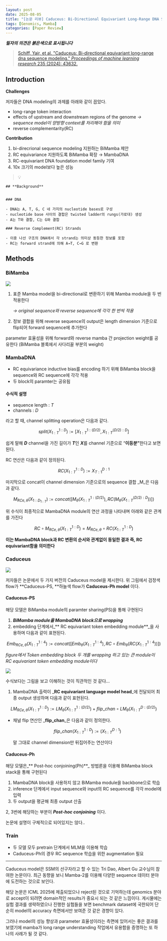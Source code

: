 ```yaml
---
layout: post
date: 2025-08-05
title: "[논문 리뷰] Caduceus: Bi-Directional Equivariant Long-Range DNA Sequence Modeling"
tags: [Genomics, Mamba]
categories: [Paper Review]
---
```


<span class="notion-red">_**필자의 의견은 붉은색으로 표시됩니다**_</span>


> [Schiff, Yair, et al. "Caduceus: Bi-directional equivariant long-range dna sequence modeling." ](https://pmc.ncbi.nlm.nih.gov/articles/PMC12189541/)[_Proceedings of machine learning research_](https://pmc.ncbi.nlm.nih.gov/articles/PMC12189541/)[ 235 (2024): 43632.](https://pmc.ncbi.nlm.nih.gov/articles/PMC12189541/)



## Introduction


**Challenges**


저자들은 DNA modeling의 과제를 아래와 같이 꼽았다.

- long-range token interaction
- effects of upstream and downstream regions of the genome 
_→ sequence model이 양방향 context를 처리해야 함을 의미_
- reverse complementarity(RC)

**Contribution**

1. bi-direcrional sequence modeling 지원하는 BiMamba 제안
1. RC equivariance 지원하도록 BiMamba 확장 → MambaDNA
1. RC-equivariant DNA foundation model family 기여
1. 10x 크기의 model보다 높은 성능

> 💡 


	## **Background**


	### DNA

	- DNA는 A, T, G, C 네 가지의 nucleotide bases로 구성
	- nucleotide base 사이의 결합은 twisted ladder의 rungs(가로대) 생성
	- A는 T와 결합, C는 G와 결합

	### Reverse Complement(RC) Strands

	- 이중 나선 구조의 DNA에서 각 strand는 의미상 동등한 정보를 포함
	- RC는 forward strand에 의해 A→T, C→G 로 변환


## Methods



### BiMamba


![](https://prod-files-secure.s3.us-west-2.amazonaws.com/542b861c-36a8-4051-84e5-8804b6728dba/2c247d59-7815-4980-99f0-8f0d21f445a7/image.png?X-Amz-Algorithm=AWS4-HMAC-SHA256&X-Amz-Content-Sha256=UNSIGNED-PAYLOAD&X-Amz-Credential=ASIAZI2LB466X2OG5JBS%2F20250925%2Fus-west-2%2Fs3%2Faws4_request&X-Amz-Date=20250925T040113Z&X-Amz-Expires=3600&X-Amz-Security-Token=IQoJb3JpZ2luX2VjEN%2F%2F%2F%2F%2F%2F%2F%2F%2F%2F%2FwEaCXVzLXdlc3QtMiJIMEYCIQDMD8U6sJIjkpASaLj0QfWGB6GKEEjs21htr07HJ9ZS%2FwIhAL80KxwrlLUISi2DZXh3Tox9ZAbVx4x77QuGPlXHZd4WKv8DCGgQABoMNjM3NDIzMTgzODA1Igw1bt5IrcZFQNtXPZMq3AM4xGNelUKCU%2FMY55VOvLHBckDBFZz44ejEBgFIFgteSq%2B6uXxBYLV3gA4lh4pkW4YzsfAQ77iqmIj%2FKaKuy2PdLc4wy6urwlDtZVUO5ULd617%2FlXxly9GHcHFv7Eh5sgm3mopkNulHULFG%2BhsGdIUHkuEDfNbNJ45Zm58k1LAy083cYe8wo8s5Xma%2BhEBKXpxJ0vsrSv2CgbdShv9XXL6hW2n%2FtfzWo2WMgLzPqPYaIhqiLnIeQ24f32E7Ghet0tdVbkmj0zQnRfDHLky1Cm4%2FxvuC%2Fs1aYCtydmJXekYaLObVU%2B883MOVSKC0crQsSzKPoYdbO3CLfHRZzwNoRbKjIRbZnZkwQRW%2BbJPzCjarejUDl0mUZnzv5m0tPEPA9YC4XH%2FJqu81HIPeO2swi2W0LJqFqyanYNDKkUIsVMbI5bKvKtCbEgcaGkEwKaDih62oL2reVj4ojuJCHEAd3ti5WGsyg2y3aGlwKn1bCgAzZw619%2BdrdbRmcySNUliBPkz6o71ZdUTG0wS3BAsIhFYh%2Bj%2BzmuBvCZVvMHMg2qJrZJTsI1Cux09F7O%2FmykDx8sIGdiaFR4sRsiP7u0VWk2G2qlKkBLafRUaISsVURdlWyKO7v9rFMCxSI36DJzCK59HGBjqkAQ%2F0gjIz9beotHiskVZXj1IDK4b8cH9jWUgkc8mwdJhNEFwZhHpAbYqeh2lr%2FCil8rWLYEIkB69G45J8%2FQMzLpZlfyXEFG6dp%2BJoGwtHxpOaFy3vRj5iJliDYo39RYL6zjrYzLdun3zp0Cq1a7O8GFFc7GLupV5rp8gR1377DtWdv5L6fHmSOp0QaRwrXzl2j67JJM6oMyEPwVsEG0F0WkBZLUeU&X-Amz-Signature=6845a51a8b9a9437c9bff8fbb0b703fd164548fc71ca4c714288278707ef5b83&X-Amz-SignedHeaders=host&x-amz-checksum-mode=ENABLED&x-id=GetObject)

1. 표준 Mamba model을 bi-directional로 변환하기 위해 Mamba module을 두 번 적용한다

	_→ original sequence와 reverse sequence에 각각 한 번씩 적용_

1. 정보 결합을 위해 reverse sequence의 output은 length dimension 기준으로 flip되어 forward sequence에 추가한다

parameter 효율성을 위해 forward와 reverse mamba 간 projection weight를 공유한다 (BiMamba 블록에서 사다리꼴 부분의 weight)



### MambaDNA

- RC equivariance inductive bias를 encoding 하기 위해 BiMamba block을 sequence와 RC sequence에 각각 적용
- 두 block의 paramter는 공유됨


#### 수식적 설명

- sequence length : _T_
- channels : _D_

라고 할 때,  channel splitting operation은 다음과 같다.


$$
split(X^{1:D}_{1:T}):=[X^{1:(D/2)}_{1:T},X^{(D/2):D}_{1:T}]
$$


<span class="notion-red">쉽게 말해 </span><span class="notion-red">_**D**_</span><span class="notion-red"> channel을 가진 길이가 </span><span class="notion-red">_**T**_</span><span class="notion-red">인 </span><span class="notion-red">_**X**_</span><span class="notion-red">를 channel 기준으로 “</span><span class="notion-red">**이등분”**</span><span class="notion-red">한다고 보면 된다.</span>


RC 연산은 다음과 같이 정의된다.


$$
RC(X^{1:D}_{1:T}):=X^{D:1}_{T:1}
$$


마지막으로 concat이 channel dimension 기준으로의 sequence 결합 _M_은 다음과 같다.


$$
M_{RCe,\theta}(X_{1:D_{1:T}}):=concat([M_{\theta}(X^{1:(D/2)}_{1:T}),RC(M_{\theta}(X^{(D/2):D}_{1:T}))])
$$


위 수식이 최종적으로 MambaDNA module의 연산 과정을 나타내며 아래와 같은 관계를 가진다


$$
RC\circ M_{RCe,\theta}(X^{1:D}_{1:T}) = M_{RCe,\theta} \circ RC(X^{1:D}_{1:T})
$$


**이는 MambaDNA block과 RC 변환의 순서와 관계없이 동일한 결과 즉, RC equivariant함을 의미한다**



### Caduceus


![](https://prod-files-secure.s3.us-west-2.amazonaws.com/542b861c-36a8-4051-84e5-8804b6728dba/f94a60d7-8145-473b-aef9-7c68d3ec604a/image.png?X-Amz-Algorithm=AWS4-HMAC-SHA256&X-Amz-Content-Sha256=UNSIGNED-PAYLOAD&X-Amz-Credential=ASIAZI2LB466X2OG5JBS%2F20250925%2Fus-west-2%2Fs3%2Faws4_request&X-Amz-Date=20250925T040113Z&X-Amz-Expires=3600&X-Amz-Security-Token=IQoJb3JpZ2luX2VjEN%2F%2F%2F%2F%2F%2F%2F%2F%2F%2F%2FwEaCXVzLXdlc3QtMiJIMEYCIQDMD8U6sJIjkpASaLj0QfWGB6GKEEjs21htr07HJ9ZS%2FwIhAL80KxwrlLUISi2DZXh3Tox9ZAbVx4x77QuGPlXHZd4WKv8DCGgQABoMNjM3NDIzMTgzODA1Igw1bt5IrcZFQNtXPZMq3AM4xGNelUKCU%2FMY55VOvLHBckDBFZz44ejEBgFIFgteSq%2B6uXxBYLV3gA4lh4pkW4YzsfAQ77iqmIj%2FKaKuy2PdLc4wy6urwlDtZVUO5ULd617%2FlXxly9GHcHFv7Eh5sgm3mopkNulHULFG%2BhsGdIUHkuEDfNbNJ45Zm58k1LAy083cYe8wo8s5Xma%2BhEBKXpxJ0vsrSv2CgbdShv9XXL6hW2n%2FtfzWo2WMgLzPqPYaIhqiLnIeQ24f32E7Ghet0tdVbkmj0zQnRfDHLky1Cm4%2FxvuC%2Fs1aYCtydmJXekYaLObVU%2B883MOVSKC0crQsSzKPoYdbO3CLfHRZzwNoRbKjIRbZnZkwQRW%2BbJPzCjarejUDl0mUZnzv5m0tPEPA9YC4XH%2FJqu81HIPeO2swi2W0LJqFqyanYNDKkUIsVMbI5bKvKtCbEgcaGkEwKaDih62oL2reVj4ojuJCHEAd3ti5WGsyg2y3aGlwKn1bCgAzZw619%2BdrdbRmcySNUliBPkz6o71ZdUTG0wS3BAsIhFYh%2Bj%2BzmuBvCZVvMHMg2qJrZJTsI1Cux09F7O%2FmykDx8sIGdiaFR4sRsiP7u0VWk2G2qlKkBLafRUaISsVURdlWyKO7v9rFMCxSI36DJzCK59HGBjqkAQ%2F0gjIz9beotHiskVZXj1IDK4b8cH9jWUgkc8mwdJhNEFwZhHpAbYqeh2lr%2FCil8rWLYEIkB69G45J8%2FQMzLpZlfyXEFG6dp%2BJoGwtHxpOaFy3vRj5iJliDYo39RYL6zjrYzLdun3zp0Cq1a7O8GFFc7GLupV5rp8gR1377DtWdv5L6fHmSOp0QaRwrXzl2j67JJM6oMyEPwVsEG0F0WkBZLUeU&X-Amz-Signature=6a085368252582061fe80cc0e15a11e4200e5cf47964eabb1ebc05535731b5d7&X-Amz-SignedHeaders=host&x-amz-checksum-mode=ENABLED&x-id=GetObject)


저자들은 논문에서 두 가지 버전의 Caduceus model을 제시한다. 위 그림에서 검정색 flow가 **Caduceus-PS, **하늘색 flow가 **Caduceus-Ph model** 이다.



#### Caduceus-PS


해당 모델은 BiMamba module의 paramter sharing(PS)을 통해 구현된다

1. _**BiMamba module을 MambaDNA block으로 wrapping**_
1. embedding 단계에서_** RC equivariant token embedding module**_을 사용하며 다음과 같이 표현된다.

$$
Emb_{RCe,\theta}(X^{1:4}_{1:T}):=concat([Emb_{\theta}(X^{1:4}_{1:T}),RC \circ Emb_{\theta}(RC(X^{1:4}_{1:T}))])
$$


_figure에서 Token embedding block 두 개를 wrapping 하고 있는 큰 module이 RC equivariant token embedding module이다_


![](https://prod-files-secure.s3.us-west-2.amazonaws.com/542b861c-36a8-4051-84e5-8804b6728dba/b175e4da-71eb-4e91-8c23-a06dabe673c9/image.png?X-Amz-Algorithm=AWS4-HMAC-SHA256&X-Amz-Content-Sha256=UNSIGNED-PAYLOAD&X-Amz-Credential=ASIAZI2LB466X2OG5JBS%2F20250925%2Fus-west-2%2Fs3%2Faws4_request&X-Amz-Date=20250925T040113Z&X-Amz-Expires=3600&X-Amz-Security-Token=IQoJb3JpZ2luX2VjEN%2F%2F%2F%2F%2F%2F%2F%2F%2F%2F%2FwEaCXVzLXdlc3QtMiJIMEYCIQDMD8U6sJIjkpASaLj0QfWGB6GKEEjs21htr07HJ9ZS%2FwIhAL80KxwrlLUISi2DZXh3Tox9ZAbVx4x77QuGPlXHZd4WKv8DCGgQABoMNjM3NDIzMTgzODA1Igw1bt5IrcZFQNtXPZMq3AM4xGNelUKCU%2FMY55VOvLHBckDBFZz44ejEBgFIFgteSq%2B6uXxBYLV3gA4lh4pkW4YzsfAQ77iqmIj%2FKaKuy2PdLc4wy6urwlDtZVUO5ULd617%2FlXxly9GHcHFv7Eh5sgm3mopkNulHULFG%2BhsGdIUHkuEDfNbNJ45Zm58k1LAy083cYe8wo8s5Xma%2BhEBKXpxJ0vsrSv2CgbdShv9XXL6hW2n%2FtfzWo2WMgLzPqPYaIhqiLnIeQ24f32E7Ghet0tdVbkmj0zQnRfDHLky1Cm4%2FxvuC%2Fs1aYCtydmJXekYaLObVU%2B883MOVSKC0crQsSzKPoYdbO3CLfHRZzwNoRbKjIRbZnZkwQRW%2BbJPzCjarejUDl0mUZnzv5m0tPEPA9YC4XH%2FJqu81HIPeO2swi2W0LJqFqyanYNDKkUIsVMbI5bKvKtCbEgcaGkEwKaDih62oL2reVj4ojuJCHEAd3ti5WGsyg2y3aGlwKn1bCgAzZw619%2BdrdbRmcySNUliBPkz6o71ZdUTG0wS3BAsIhFYh%2Bj%2BzmuBvCZVvMHMg2qJrZJTsI1Cux09F7O%2FmykDx8sIGdiaFR4sRsiP7u0VWk2G2qlKkBLafRUaISsVURdlWyKO7v9rFMCxSI36DJzCK59HGBjqkAQ%2F0gjIz9beotHiskVZXj1IDK4b8cH9jWUgkc8mwdJhNEFwZhHpAbYqeh2lr%2FCil8rWLYEIkB69G45J8%2FQMzLpZlfyXEFG6dp%2BJoGwtHxpOaFy3vRj5iJliDYo39RYL6zjrYzLdun3zp0Cq1a7O8GFFc7GLupV5rp8gR1377DtWdv5L6fHmSOp0QaRwrXzl2j67JJM6oMyEPwVsEG0F0WkBZLUeU&X-Amz-Signature=3ab2fa5675a84aded80521015ddd90c046bf9dd841bf61e821d924da2e404c7d&X-Amz-SignedHeaders=host&x-amz-checksum-mode=ENABLED&x-id=GetObject)


<span class="notion-red">수식보다는 그림을 보고 이해하는 것이 직관적인 것 같다…</span>

1. MambaDNA 출력이 _**RC equivariant language model head**_에 전달되어 최종 output 생성하며 다음과 같이 표현된다.

$$
LM_{RCe,\theta}(X^{1:D}_{1:T}):= LM_{\theta}(X^{1:(D/2)}_{1:T})+flip\_chan\circ LM_{\theta}(X^{D:(D/2)}_{1:T})
$$

- 채널 flip 연산인 _**flip\_chan**_은 다음과 같이 정의한다.

	$$
	flip\_chan(X^{1:D}_{1:T}):=(X^{D:1}_{1:T})
	$$


	말 그대로 channel dimension만 뒤집어주는 연산이다



#### Caduceus-Ph


해당 모델은_** Post-hoc conjoining(Ph)**_ 방법론을 이용해 BiMamba block stack을 통해 구현된다

1. MambaDNA block을 사용하지 않고 BiMamba module을 backbone으로 학습
1. inference 단계에서 input sequence와 input의 RC sequence를 각각 model에 입력
1. 두 output을 평균해 최종 output 산출

2, 3번에 해당하는 부분이 _**Post-hoc conjoining**_ 이다.


<span class="notion-red">논문에 설명이 구체적으로 되어있지는 않다..</span>



### Train

- 두 모델 모두 pretrain 단계에서 MLM을 이용해 학습
- Caduceus-Ph의 경우 RC sequence 학습을 위한 augmentation 필요

---


<span class="notion-red">Caduceus model은 SSM의 선구자라고 할 수 있는 Tri Dao, Albert Gu 교수님이 참여한 논문이다. 최근 동향을 보니 Mamba-2를 이용해 다양한 sequence 데이터 분야에 도전하는 것으로 보인다.</span>


<span class="notion-red">해당 논문은 ICML 2025에 제출되었으나 reject된 것으로 기억하는데 genomics 분야로 accept이 되려면 domain적인 results가 중요시 되는 것 같은 느낌이다. 게시물에는 실험 결과를 생략하였으나 진행한 실험들을 보면 benchmark dataset에 국한되어 단순히 model의 accuracy 측면에서만 보여준 것 같은 경향이 있다.</span>


<span class="notion-red">그러나 model의 성능 향상과 parameter 효율성이라는 측면에 있어서는 좋은 결과를 보였기에 mamba가 long range understanding 작업에서 유용함을 증명하는 또 하나의 사례가 될 것 같다.</span>

